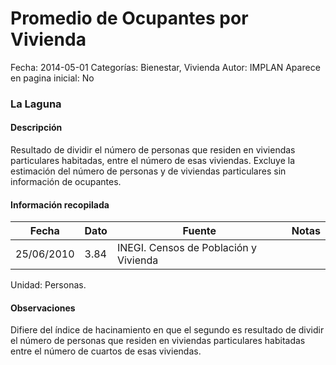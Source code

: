 Promedio de Ocupantes por Vivienda
=====

Fecha: 2014-05-01
Categorías: Bienestar, Vivienda
Autor: IMPLAN
Aparece en pagina inicial: No

### La Laguna

#### Descripción

Resultado de dividir el número de personas que residen en viviendas particulares habitadas, entre el número de esas viviendas. Excluye la estimación del número de personas y de
viviendas particulares sin información de ocupantes.

<!-- break -->

#### Información recopilada

<table class="table table-hover table-bordered matriz">
  <thead>
    <tr><th>Fecha</th><th>Dato</th><th>Fuente</th><th>Notas</th></tr>
  </thead>
  <tbody>
    <tr><td class="centrado">25/06/2010</td><td class="derecha">3.84</td><td>INEGI. Censos de Población y Vivienda</td><td></td></tr>
  </tbody>
</table>

Unidad: Personas.

#### Observaciones

Difiere del índice de hacinamiento en que el segundo es resultado de dividir el número de personas que residen en viviendas particulares habitadas entre el número de cuartos de esas viviendas.
